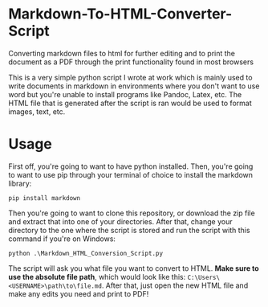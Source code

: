 # Markdown-To-HTML-Converter-Script
Converting markdown files to html for further editing and to print the document as a PDF through the print functionality found in most browsers

This is a very simple python script I wrote at work which is mainly used to write documents in markdown in environments where you don't want to use word but you're unable to install programs like Pandoc, Latex, etc. The HTML file that is generated after the script is ran would be used to format images, text, etc. 

# Usage
First off, you're going to want to have python installed. Then, you're going to want to use pip through your terminal of choice to install the markdown library:

```
pip install markdown
```

Then you're going to want to clone this repository, or download the zip file and extract that into one of your directories. After that, change your directory to the one where the script is stored and run the script with this command if you're on Windows:

```
python .\Markdown_HTML_Conversion_Script.py
```

The script will ask you what file you want to convert to HTML. **Make sure to use the absolute file path**, which would look like this: `C:\Users\<USERNAME>\path\to\file.md`. After that, just open the new HTML file and make any edits you need and print to PDF!
